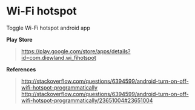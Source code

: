 # Wi-Fi hotspot
Toggle Wi-Fi hotspot android app

**Play Store**
> https://play.google.com/store/apps/details?id=com.diewland.wi_fihotspot

**References**
> http://stackoverflow.com/questions/6394599/android-turn-on-off-wifi-hotspot-programmatically
> http://stackoverflow.com/questions/6394599/android-turn-on-off-wifi-hotspot-programmatically/23651004#23651004
